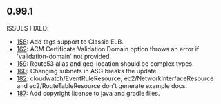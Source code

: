 ## 0.99.1

ISSUES FIXED:

* [158](https://github.com/perfectsense/gyro-aws-provider/issues/158): Add tags support to Classic ELB.
* [162](https://github.com/perfectsense/gyro-aws-provider/issues/162): ACM Certificate Validation Domain option throws an error if 'validation-domain' not provided.
* [159](https://github.com/perfectsense/gyro-aws-provider/issues/159): Route53 alias and geo-location should be complex types.
* [160](https://github.com/perfectsense/gyro-aws-provider/issues/160): Changing subnets in ASG breaks the update.
* [182](https://github.com/perfectsense/gyro-aws-provider/issues/182): cloudwatch/EventRuleResource, ec2/NetworkInterfaceResource and ec2/RouteTableResource don't generate example docs.
* [187](https://github.com/perfectsense/gyro-aws-provider/issues/187): Add copyright license to java and gradle files.
